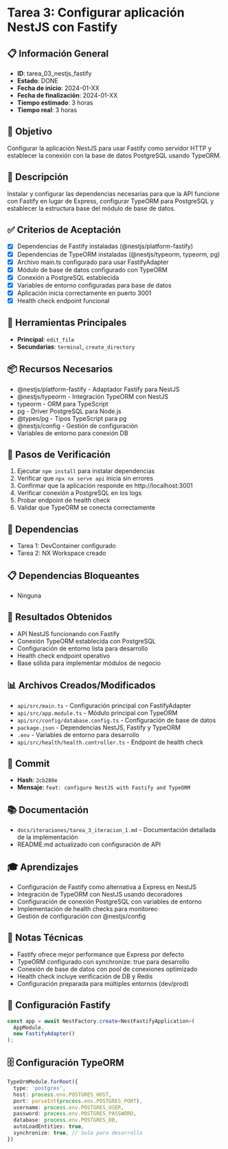 # Tarea 3: Configurar aplicación NestJS con Fastify

## 📋 Información General
- **ID**: tarea_03_nestjs_fastify
- **Estado**: DONE
- **Fecha de inicio**: 2024-01-XX
- **Fecha de finalización**: 2024-01-XX
- **Tiempo estimado**: 3 horas
- **Tiempo real**: 3 horas

## 🎯 Objetivo
Configurar la aplicación NestJS para usar Fastify como servidor HTTP y establecer la conexión con la base de datos PostgreSQL usando TypeORM.

## 📝 Descripción
Instalar y configurar las dependencias necesarias para que la API funcione con Fastify en lugar de Express, configurar TypeORM para PostgreSQL y establecer la estructura base del módulo de base de datos.

## ✅ Criterios de Aceptación
- [x] Dependencias de Fastify instaladas (@nestjs/platform-fastify)
- [x] Dependencias de TypeORM instaladas (@nestjs/typeorm, typeorm, pg)
- [x] Archivo main.ts configurado para usar FastifyAdapter
- [x] Módulo de base de datos configurado con TypeORM
- [x] Conexión a PostgreSQL establecida
- [x] Variables de entorno configuradas para base de datos
- [x] Aplicación inicia correctamente en puerto 3001
- [x] Health check endpoint funcional

## 🔧 Herramientas Principales
- **Principal**: `edit_file`
- **Secundarias**: `terminal`, `create_directory`

## 📦 Recursos Necesarios
- @nestjs/platform-fastify - Adaptador Fastify para NestJS
- @nestjs/typeorm - Integración TypeORM con NestJS
- typeorm - ORM para TypeScript
- pg - Driver PostgreSQL para Node.js
- @types/pg - Tipos TypeScript para pg
- @nestjs/config - Gestión de configuración
- Variables de entorno para conexión DB

## 🧪 Pasos de Verificación
1. Ejecutar `npm install` para instalar dependencias
2. Verificar que `npx nx serve api` inicia sin errores
3. Confirmar que la aplicación responde en http://localhost:3001
4. Verificar conexión a PostgreSQL en los logs
5. Probar endpoint de health check
6. Validar que TypeORM se conecta correctamente

## 🔗 Dependencias
- Tarea 1: DevContainer configurado
- Tarea 2: NX Workspace creado

## 📋 Dependencias Bloqueantes
- Ninguna

## 🎯 Resultados Obtenidos
- API NestJS funcionando con Fastify
- Conexión TypeORM establecida con PostgreSQL
- Configuración de entorno lista para desarrollo
- Health check endpoint operativo
- Base sólida para implementar módulos de negocio

## 📊 Archivos Creados/Modificados
- `api/src/main.ts` - Configuración principal con FastifyAdapter
- `api/src/app.module.ts` - Módulo principal con TypeORM
- `api/src/config/database.config.ts` - Configuración de base de datos
- `package.json` - Dependencias NestJS, Fastify y TypeORM
- `.env` - Variables de entorno para desarrollo
- `api/src/health/health.controller.ts` - Endpoint de health check

## 🔄 Commit
- **Hash**: `2cb280e`
- **Mensaje**: `feat: configure NestJS with Fastify and TypeORM`

## 📚 Documentación
- `docs/iteraciones/tarea_3_iteracion_1.md` - Documentación detallada de la implementación
- README.md actualizado con configuración de API

## 🎓 Aprendizajes
- Configuración de Fastify como alternativa a Express en NestJS
- Integración de TypeORM con NestJS usando decoradores
- Configuración de conexión PostgreSQL con variables de entorno
- Implementación de health checks para monitoreo
- Gestión de configuración con @nestjs/config

## 🔧 Notas Técnicas
- Fastify ofrece mejor performance que Express por defecto
- TypeORM configurado con synchronize: true para desarrollo
- Conexión de base de datos con pool de conexiones optimizado
- Health check incluye verificación de DB y Redis
- Configuración preparada para múltiples entornos (dev/prod)

## 🚀 Configuración Fastify
```typescript
const app = await NestFactory.create<NestFastifyApplication>(
  AppModule,
  new FastifyAdapter()
);
```

## 🗄️ Configuración TypeORM
```typescript
TypeOrmModule.forRoot({
  type: 'postgres',
  host: process.env.POSTGRES_HOST,
  port: parseInt(process.env.POSTGRES_PORT),
  username: process.env.POSTGRES_USER,
  password: process.env.POSTGRES_PASSWORD,
  database: process.env.POSTGRES_DB,
  autoLoadEntities: true,
  synchronize: true, // Solo para desarrollo
})
```
